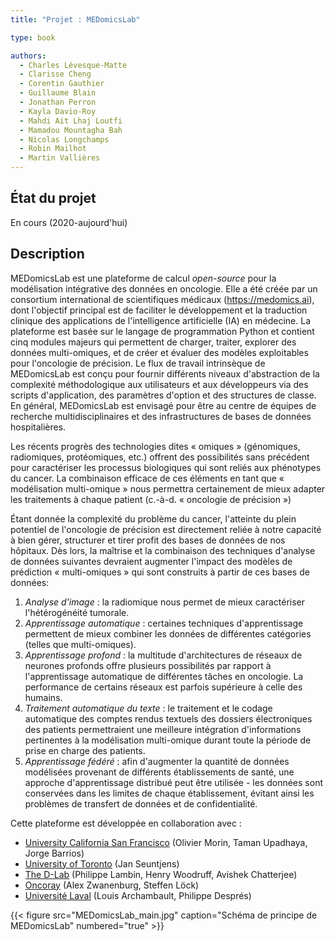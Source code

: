 ```yaml
---
title: "Projet : MEDomicsLab"

type: book

authors:
  - Charles Lévesque-Matte
  - Clarisse Cheng
  - Corentin Gauthier
  - Guillaume Blain
  - Jonathan Perron
  - Kayla Davio-Roy
  - Mahdi Ait Lhaj Loutfi
  - Mamadou Mountagha Bah
  - Nicolas Longchamps
  - Robin Mailhot
  - Martin Vallières
---
```


## État du projet

En cours (2020-aujourd'hui)

## Description

MEDomicsLab est une plateforme de calcul _open-source_ pour la modélisation intégrative des données en oncologie. 
Elle a été créée par un consortium international de scientifiques médicaux (<https://medomics.ai>), dont l'objectif 
principal est de faciliter le développement et la traduction clinique des applications de l'intelligence artificielle 
(IA) en médecine. La plateforme est basée sur le langage de programmation Python et contient cinq modules majeurs qui 
permettent de charger, traiter, explorer des données multi-omiques, et de créer et évaluer des modèles exploitables 
pour l'oncologie de précision. Le flux de travail intrinsèque de MEDomicsLab est conçu pour fournir différents 
niveaux d'abstraction de la complexité méthodologique aux utilisateurs et aux développeurs via des scripts 
d'application, des paramètres d'option et des structures de classe. En général, MEDomicsLab est 
envisagé pour être au centre de équipes de recherche multidisciplinaires et des infrastructures de 
bases de données hospitalières.

Les récents progrès des technologies dites « omiques » (génomiques, radiomiques, protéomiques,
etc.) offrent des possibilités sans précédent pour caractériser les processus biologiques qui sont
reliés aux phénotypes du cancer. La combinaison efficace de ces éléments en tant que «
modélisation multi-omique » nous permettra certainement de mieux adapter les traitements à
chaque patient (c.-à-d. « oncologie de précision »)

Étant donnée la complexité du problème du cancer, l'atteinte du plein potentiel de l'oncologie de
précision est directement reliée à notre capacité à bien gérer, structurer et tirer profit des bases de
données de nos hôpitaux. Dès lors, la maîtrise et la combinaison des techniques d'analyse de
données suivantes devraient augmenter l'impact des modèles de prédiction « multi-omiques »
qui sont construits à partir de ces bases de données:

1. _Analyse d'image_ : la radiomique nous permet de mieux caractériser l'hétérogénéité  tumorale.
2. _Apprentissage automatique_ : certaines techniques d'apprentissage permettent de mieux combiner les données de différentes catégories (telles que multi-omiques).
3. _Apprentissage profond_ : la multitude d'architectures de réseaux de neurones profonds offre plusieurs possibilités par rapport à l'apprentissage automatique de différentes tâches en oncologie. La performance de certains réseaux est parfois supérieure à celle des humains.
4. _Traitement automatique du texte_ : le traitement et le codage automatique des comptes rendus textuels des dossiers électroniques des patients permettraient une meilleure intégration d'informations pertinentes à la modélisation multi-omique durant toute la période de prise en charge des patients.
5. _Apprentissage fédéré_ : afin d'augmenter la quantité de données modélisées provenant de différents établissements de santé, une approche d'apprentissage distribué peut être utilisée - les données sont conservées dans les limites de chaque établissement, évitant ainsi les problèmes de transfert de données et de confidentialité.

Cette plateforme est développée en collaboration avec : 

- [University California San Francisco](https://www.ucsf.edu/) (Olivier Morin, Taman Upadhaya, Jorge Barrios)
- [University of Toronto](https://www.utoronto.ca/) (Jan Seuntjens)
- [The D-Lab](https://precisionmedicinemaastricht.eu/the-d-lab/) (Philippe Lambin, Henry Woodruff, Avishek Chatterjee)
- [Oncoray](https://www.oncoray.de/) (Alex Zwanenburg, Steffen Löck)
- [Université Laval](https://www.ulaval.ca/) (Louis Archambault, Philippe Després) 

{{< figure src="MEDomicsLab_main.jpg" caption="Schéma de principe de MEDomicsLab" numbered="true" >}}
